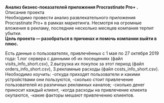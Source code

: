 
**Анализ бизнес-показателей приложения Procrastinate Pro+ .**  
Описание проекта  
Необходимо провести анализ развлекательного приложения Procrastinate Pro+ в рамках маркетинга.
Несмотря на огромные вложения в рекламу, последние несколько месяцев компания терпит убытки.  
**Цель проекта — разобраться в причинах и помочь компании выйти в плюс.**  

Есть данные о пользователях, привлечённых с 1 мая по 27 октября 2019 года:
1.лог сервера с данными об их посещениях (файл visits_info_short.csv),
2.выгрузка их покупок за этот период (файл orders_info_short.csv),
3.рекламные расходы (файл costs_info_short.csv).
Необходимо изучить:
-откуда приходят пользователи и какими устройствами они пользуются,
-сколько стоит привлечение пользователей из различных рекламных каналов;
-сколько денег приносит каждый клиент,
-когда расходы на привлечение клиента окупаются,
-какие факторы мешают привлечению клиентов.
